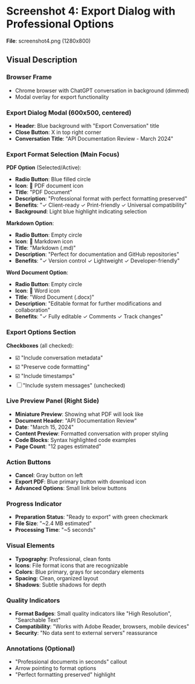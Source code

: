 # Screenshot 4: Export Dialog with Professional Options
**File**: screenshot4.png (1280x800)

## Visual Description

### Browser Frame
- Chrome browser with ChatGPT conversation in background (dimmed)
- Modal overlay for export functionality

### Export Dialog Modal (600x500, centered)
- **Header**: Blue background with "Export Conversation" title
- **Close Button**: X in top right corner
- **Conversation Title**: "API Documentation Review - March 2024"

### Export Format Selection (Main Focus)
**PDF Option** (Selected/Active):
- **Radio Button**: Blue filled circle
- **Icon**: 📄 PDF document icon
- **Title**: "PDF Document" 
- **Description**: "Professional format with perfect formatting preserved"
- **Benefits**: "✓ Client-ready ✓ Print-friendly ✓ Universal compatibility"
- **Background**: Light blue highlight indicating selection

**Markdown Option**:
- **Radio Button**: Empty circle
- **Icon**: 📝 Markdown icon  
- **Title**: "Markdown (.md)"
- **Description**: "Perfect for documentation and GitHub repositories"
- **Benefits**: "✓ Version control ✓ Lightweight ✓ Developer-friendly"

**Word Document Option**:
- **Radio Button**: Empty circle
- **Icon**: 📘 Word icon
- **Title**: "Word Document (.docx)"
- **Description**: "Editable format for further modifications and collaboration"
- **Benefits**: "✓ Fully editable ✓ Comments ✓ Track changes"

### Export Options Section
**Checkboxes** (all checked):
- ☑️ "Include conversation metadata"
- ☑️ "Preserve code formatting" 
- ☑️ "Include timestamps"
- ☐ "Include system messages" (unchecked)

### Live Preview Panel (Right Side)
- **Miniature Preview**: Showing what PDF will look like
- **Document Header**: "API Documentation Review"
- **Date**: "March 15, 2024"
- **Content Preview**: Formatted conversation with proper styling
- **Code Blocks**: Syntax highlighted code examples
- **Page Count**: "12 pages estimated"

### Action Buttons
- **Cancel**: Gray button on left
- **Export PDF**: Blue primary button with download icon
- **Advanced Options**: Small link below buttons

### Progress Indicator
- **Preparation Status**: "Ready to export" with green checkmark
- **File Size**: "~2.4 MB estimated"
- **Processing Time**: "~5 seconds"

### Visual Elements
- **Typography**: Professional, clean fonts
- **Icons**: File format icons that are recognizable
- **Colors**: Blue primary, grays for secondary elements
- **Spacing**: Clean, organized layout
- **Shadows**: Subtle shadows for depth

### Quality Indicators
- **Format Badges**: Small quality indicators like "High Resolution", "Searchable Text"
- **Compatibility**: "Works with Adobe Reader, browsers, mobile devices"
- **Security**: "No data sent to external servers" reassurance

### Annotations (Optional)
- "Professional documents in seconds" callout
- Arrow pointing to format options
- "Perfect formatting preserved" highlight